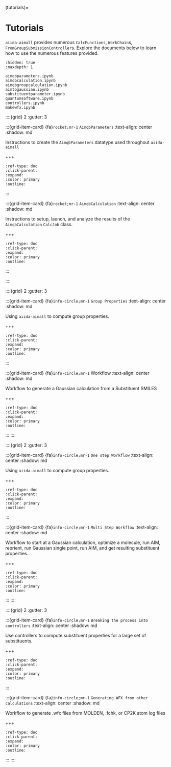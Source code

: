 (tutorials)=

# Tutorials

`aiida-aimall` provides numerous `CalcFunctions`, `WorkChain`s, `FromGroupSubmissionController`s. Explore the documents below to learn how to use the numerous features provided.

```{toctree}
:hidden: true
:maxdepth: 1

aimqbparameters.ipynb
aimqbcalculation.ipynb
aimqbgroupcalculation.ipynb
aimtogaussian.ipynb
substituentparameter.ipynb
quantumsoftware.ipynb
controllers.ipynb
makewfx.ipynb

```
::::{grid} 2
:gutter: 3

:::{grid-item-card} {fa}`rocket;mr-1` `AimqbParameters`
:text-align: center
:shadow: md

Instructions to create the `AimqbParameters` datatype used throughout `aiida-aimall`

+++

```{button-ref} aimqbparameters
:ref-type: doc
:click-parent:
:expand:
:color: primary
:outline:
```

:::

:::{grid-item-card} {fa}`rocket;mr-1` `AimqbCalculation`
:text-align: center
:shadow: md

Instructions to setup, launch, and analyze the results of the `AimqbCalculation` `CalcJob` class.

+++

```{button-ref} aimqbcalculation
:ref-type: doc
:click-parent:
:expand:
:color: primary
:outline:
```

:::

::::


::::{grid} 2
:gutter: 3

:::{grid-item-card} {fa}`info-circle;mr-1` `Group Properties`
:text-align: center
:shadow: md

Using `aiida-aimall` to compute group properties.

+++

```{button-ref} aimqbgroupcalculation
:ref-type: doc
:click-parent:
:expand:
:color: primary
:outline:
```
:::

:::{grid-item-card} {fa}`info-circle;mr-1` Workflow
:text-align: center
:shadow: md

Workflow to generate a Gaussian calculation from a Substituent SMILES

+++

```{button-ref} aimtogaussian
:ref-type: doc
:click-parent:
:expand:
:color: primary
:outline:
```
:::
::::

::::{grid} 2
:gutter: 3

:::{grid-item-card} {fa}`info-circle;mr-1` `One step Workflow`
:text-align: center
:shadow: md

Using `aiida-aimall` to compute group properties.

+++

```{button-ref} quantumsoftware
:ref-type: doc
:click-parent:
:expand:
:color: primary
:outline:
```
:::

:::{grid-item-card} {fa}`info-circle;mr-1` `Multi Step Workflow`
:text-align: center
:shadow: md

Workflow to start at a Gaussian calculation, optimize a molecule, run AIM, reorient, run Gaussian single point, run AIM, and get resulting substituent properties.

+++

```{button-ref} substituentparameter
:ref-type: doc
:click-parent:
:expand:
:color: primary
:outline:
```
:::
::::


::::{grid} 2
:gutter: 3

:::{grid-item-card} {fa}`info-circle;mr-1` `Breaking the process into controllers`
:text-align: center
:shadow: md

Use controllers to compute substituent properties for a large set of substituents.

+++

```{button-ref} controllers
:ref-type: doc
:click-parent:
:expand:
:color: primary
:outline:
```
:::

:::{grid-item-card} {fa}`info-circle;mr-1` `Generating WFX from other calculations`
:text-align: center
:shadow: md

Workflow to generate .wfx files from MOLDEN, .fchk, or CP2K atom log files

+++

```{button-ref} makewfx
:ref-type: doc
:click-parent:
:expand:
:color: primary
:outline:
```
:::
::::
